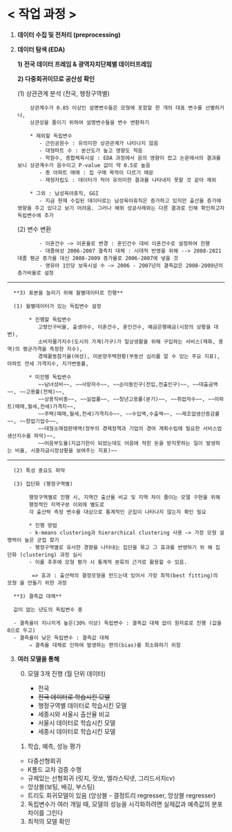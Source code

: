 # < 작업 과정 >

1. **데이터 수집 및 전처리 (preprocessing)**

2. **데이터 탐색 (EDA)**

      **1) 전국 데이터 프레임 & 광역자치단체별 데이터프레임**

      **2) 다중회귀이므로 공산성 확인**

      (1) 상관관계 분석 (전국, 행정구역별)

           상관계수가 0.85 이상인 설명변수들은 모형에 포함할 한 개의 대표 변수를 선별하거나,
           상관성을 줄이기 위하여 설명변수들을 변수 변환하기

           * 제외할 독립변수
              - 근린공원수 : 유의미한 상관관계가 나타나지 않음
              - 대형마트 수 : 분산도가 높고 영향도 적음
              - 학원수, 종합체육시설 : EDA 과정에서 음의 영향이 컸고 논문에서의 결과를 보니 상관계수가 음수이고 P-value 값이 약 0.5로 높음
              - 총 아파트 매매 : 집 구매 목적이 다르기 때문
              - 재정자립도 : 데이터가 적어 유의미한 결과를 나타내지 못할 것 같아 제외

           * 그외 : 남성육아휴직, GGI
              - 지금 현재 수집된 데이터로는 남성육아휴직은 증가하고 있지만 출산율 증가에 영향을 주고 있다고 보기 어려움. 그러나 해외 성공사례와는 다른 결과로 인해 확인하고자 독립변수에 추가

      (2) 변수 변환

              - 이혼건수 —> 이혼율로 변경 : 혼인건수 대비 이혼건수로 설정하여 진행
              - 대졸여성 2006-2007 결측치 대체 : 시대적 반영을 위해 --> 2008-2021 대졸 평균 증가율 대신 2008-2009 증가율로 2006-2007에 넣을 것
              - 영유아 1인당 보육시설 수 —> 2006 - 2007년의 결측값은 2008-2009년의 증가비율로 설정
___ 

      **3) 표본을 늘리기 위해 월별데이터로 진행**

      (1) 월별데이터가 있는 독립변수 설정

           * 진행할 독립변수
              고령인구비율, 출생아수, 이혼건수, 혼인건수, 예금은행예금(시장의 상황을 대변), 
              소비자물가지수(도시의 가계(가구)가 일상생활을 위해 구입하는 서비스(재화, 용역)의 평균가격을 측정한 지수),
              경제활동참가율(여성), 미분양주택현황(부동산 심리를 알 수 있는 주요 지표), 아파트 전세 가격지수, 지가변동률,

           * 미진행 독립변수
              ~~남녀성비~~, ~~사망자수~~, ~~순이동인구(전입,전출인구)~~, ~~대출금액~~, ~~고용률(전체)~~,
              ~~상용직비중~~, ~~실업률~~, ~~청년고용률(분기)~~, ~~취업자수~~, ~~아파트(매매,월세,전세)가격지~~,
              ~~주택(매매,월세,전세)가격지수~~, ~~수입액,수출액~~, ~~제조업생산증감률~~, ~~창업기업수~~, 
              ~~대형소매점판매액(정부의 경제정책과 기업의 경여 계획수립에 필요한 서비스업생산지수를 파악)~~,
              ~~어음부도율(지급기한이 되었는데도 어음에 적힌 돈을 받지못하는 일이 발생하는 비율, 시중자금시장상황을 보여주는 지표)~~
___ 

      (2) 특성 중요도 파악

      (3) 집단화 (행정구역별)

           행정구역별로 진행 시, 지역간 출산율 비교 및 지역 차이 줄이는 모델 구현을 위해 
           행정적인 지역구분 이외에 별도로 
           각 출산력 측정 변수를 대상으로 통계적인 군집이 나타나지 않는지 확인 필요

           * 진행 방법
           - k-means clustering과 hierarchical clustering 사용 —> 가장 모형 설명력이 높은 군집 찾기 
           - 행정구역별로 유사한 경향을 나타내는 집단을 묶고 그 효과를 반영하기 위 해 집단화 (clustering) 과정 실시 
           - 이를 추후에 모형 평가 시 통계적 분류의 근거로 활용할 수 있음.

            => 효과 : 출산력의 결정모형을 만드는데 있어서 가장 최적(best fitting)의 모형 을 만들기 위한 과정

      **3) 결측값 대체**

      값이 없는 년도의 독립변수 중

      - 결측율이 지나치게 높은(30% 이상) 독립변수 : 결측값 대체 없이 원자료로 진행 (값을 0으로 두고)
      - 결측율이 낮은 독립변수 : 결측값 대체
           ⇒ 결측율 대체로 인하여 발생하는 편의(bias)를 최소화하기 위함


3. **여러 모델을 통해**

      0) 모델 3개 진행 (월 단위 데이터)
           * 전국 
           - ~~전국 데이터로 학습시킨 모델~~
           - 행정구역별 데이터로 학습시킨 모델

           * 세종시와 서울시 출산율 비교 
           - 서울시 데이터로 학습시킨 모델
           - 세종시 데이터로 학습시킨 모델

      1) 학습, 예측, 성능 평가

      - 다중선형회귀 
      - K폴드 교차 검증 수행
      - 규제있는 선형회귀 (릿지, 랏쏘, 엘라스틱넷, 그리드서치cv)
      - 앙상블(보팅, 배깅, 부스팅)
      - 트리도 회귀모델이 있음 (앙상블 - 결정트리 regresser, 앙상블 regresser)

      2) 독립변수가 여러 개일 때, 모델의 성능을 시각화하려면 실제값과 예측값의 분포차이를 그린다
      3) 최적의 모델 확인